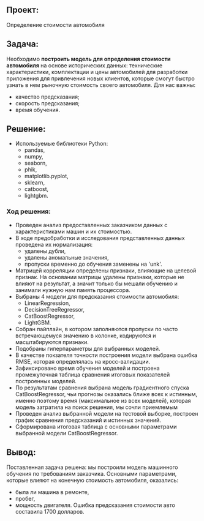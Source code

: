 ## Проект:

Определение стоимости автомобиля

## Задача:

Необходимо **построить модель для определения стоимости автомобиля** на основе исторических данных: технические характеристики, комплектации и цены автомобилей для разработки приложения для привлечения новых клиентов, которые смогут быстро узнать в нем рыночную стоимость своего автомобиля. 
Для нас важны:
- качество предсказания;
- скорость предсказания;
- время обучения.

## Решение:
- Используемые библиотеки Python:
  - pandas,
  - numpy,
  - seaborn,
  - phik,
  - matplotlib.pyplot,
  - sklearn,
  - catboost,
  - lightgbm.

### Ход решения:

- Проведен анализ предоставленных заказчиком  данных с характеристиками машин и их стоимостью.     
- В ходе предобработки и исследования представленных данных проведена их нормализация:
    - удалены дубли,
    - удалены аномальные значения,
    - пропуски временно до обучения заменены на 'unk'.
- Матрицей корреляции определены признаки, влияющие на целевой признак. На основании матрицы удалены признаки, которые не влияют на результат, а значит только бы мешали обучению и занимали нужную нам память процессора.
- Выбраны 4 модели для предсказания стоимости автомобиля:
    - LinearRegression,
    - DecisionTreeRegressor,
    - CatBoostRegressor,
    - LightGBM.
- Собран пайплайн, в котором заполняются пропуски по часто встречающемуся значению в колонке, кодируются и масштабируются признаки.
- Подобраны гиперпараметры для выбранных моделей.
- В качестве покзателя точности построения модели выбрана ошибка RMSE, которая определялась на кросс-валидации.
- Зафиксировано время обучения моделей и построена промежуточная таблица сравнения итоговых показателей построенных моделей.
- По результатам сравнения выбрана модель градиентного спуска CatBoostRegressor, чьи прогнозы оказались ближе всех к истинным, именно поэтому время (максимальное из всех моделей), которая модель затратила на поиск решения, мы сочли приемлемым
- Проведен анализ выбранной модели на тестовой выборке, построен график сравнения предсказаний и истинных значений.
- Сформирована итоговая таблица с основными параметрами выбранной модели CatBoostRegressor.

## Вывод:

Поставленная задача решена: мы построили модель машинного обучения по требованиям заказчика.
Основными параметрами, которые влияют на конечную стоимость автомобиля, оказались:
  - была ли машина в ремонте,
  - пробег,
  - мощность двигателя.
Ошибка предсказания стоимости авто составила 1700 долларов.
